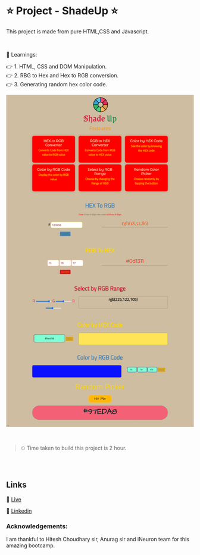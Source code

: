 # ⭐ Project - ShadeUp ⭐

This project  is made from pure HTML,CSS and Javascript.

<br>

📌 Learnings:

👉 1\. HTML, CSS and DOM Manipulation. <br>
👉 2\. RBG to Hex and Hex to RGB conversion. <br>
👉 3\. Generating random hex color code. <br>



![ScreenShot](screenshot.png)

<br>

> ⏲ Time taken to build this project is 2 hour.

<br><br>

## Links

🔗 [Live](javascriptmyshadeup.netlify.app) 

🔗 [Linkedin](https://www.linkedin.com/in/pratyush-kesarwani-2b6601171/)

### Acknowledgements:

I am thankful to Hitesh Choudhary sir, Anurag sir and iNeuron team for this amazing bootcamp.
